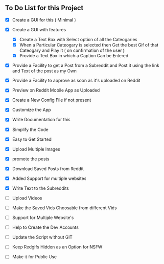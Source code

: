 ## To Do List for this Project

- [x] Create a GUI for this ( Minimal )
- [x] Create a GUI with features
  - [x] Create a Text Box with Select option of all the Cateogaries
  - [x] When a Particular Cateogary is selected then Get the best Gif of that Cateogary and Play it ( on confirmation of the user )
  - [x] Provide a Text Box in which a Caption Can be Entered
- [x] Provide a Facility to get a Post from a Subreddit and Post it using the link and Text of the post as my Own
- [x] Provide a Facility to approve as soon as it's uploaded on Reddit
- [x] Preview on Reddit Mobile App as Uploaded
- [x] Create a New Config File if not present
- [x] Customize the App
- [x] Write Documentation for this
- [x] Simplify the Code
- [x] Easy to Get Started
- [x] Upload Multiple Images
- [x] promote the posts
- [x] Download Saved Posts from Reddit
- [x] Added Support for multiple websites
- [x] Write Text to the Subreddits

- [ ] Upload Videos
- [ ] Make the Saved Vids Choosable from different Vids
- [ ] Support for Multiple Website's
- [ ] Help to Create the Dev Accounts
- [ ] Update the Script without GIT
- [ ] Keep Redgifs Hidden as an Option for NSFW
- [ ] Make it for Public Use